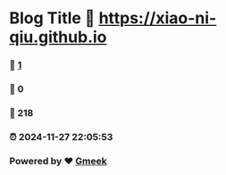 # Blog Title :link: https://xiao-ni-qiu.github.io 
### :page_facing_up: [1](https://xiao-ni-qiu.github.io/tag.html) 
### :speech_balloon: 0 
### :hibiscus: 218 
### :alarm_clock: 2024-11-27 22:05:53 
### Powered by :heart: [Gmeek](https://github.com/Meekdai/Gmeek)
